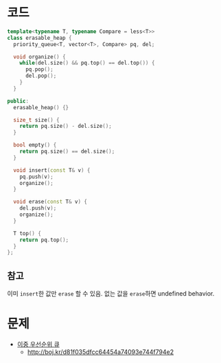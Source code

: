 # 코드
```cpp
template<typename T, typename Compare = less<T>>
class erasable_heap {
  priority_queue<T, vector<T>, Compare> pq, del;

  void organize() {
    while(del.size() && pq.top() == del.top()) {
      pq.pop();
      del.pop();
    }
  }

public:
  erasable_heap() {}

  size_t size() {
    return pq.size() - del.size();
  }

  bool empty() {
    return pq.size() == del.size();
  }

  void insert(const T& v) {
    pq.push(v);
    organize();
  }

  void erase(const T& v) {
    del.push(v);
    organize();
  }

  T top() {
    return pq.top();
  }
};
```

## 참고
이미 `insert`한 값만 `erase` 할 수 있음. 없는 값을 `erase`하면 undefined behavior.

# 문제
* [이중 우선순위 큐](https://boj.kr/7662)
  * http://boj.kr/d81f035dfcc64454a74093e744f794e2